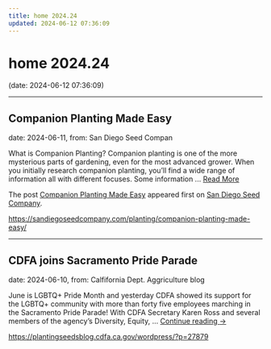 ```yaml
---
title: home 2024.24
updated: 2024-06-12 07:36:09
---
```


# home 2024.24

(date: 2024-06-12 07:36:09)

---

## Companion Planting Made Easy

date: 2024-06-11, from: San Diego Seed Compan

<p>What is Companion Planting? Companion planting is one of the more mysterious parts of gardening, even for the most advanced grower. When you initially research companion planting, you’ll find a wide range of information all with different focuses. Some information ... <a href="https://sandiegoseedcompany.com/planting/companion-planting-made-easy/" class="more-link">Read More</a></p>
<p>The post <a href="https://sandiegoseedcompany.com/planting/companion-planting-made-easy/">Companion Planting Made Easy</a> appeared first on <a href="https://sandiegoseedcompany.com">San Diego Seed Company</a>.</p>
 

<https://sandiegoseedcompany.com/planting/companion-planting-made-easy/>

---

## CDFA joins Sacramento Pride Parade

date: 2024-06-10, from: Calfifornia Dept. Aggriculture blog

June is LGBTQ+ Pride Month and yesterday CDFA showed its support for the LGBTQ+ community with more than forty five employees marching in the Sacramento Pride Parade! With CDFA Secretary Karen Ross and several members of the agency&#8217;s Diversity, Equity, &#8230; <a href="https://plantingseedsblog.cdfa.ca.gov/wordpress/?p=27879">Continue reading <span class="meta-nav">&#8594;</span></a> 

<https://plantingseedsblog.cdfa.ca.gov/wordpress/?p=27879>

